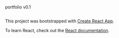 portfolio v0.1

##
This project was bootstrapped with [Create React App](https://github.com/facebook/create-react-app).

To learn React, check out the [React documentation](https://reactjs.org/).


